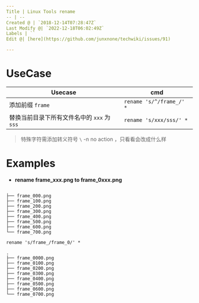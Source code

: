 ```yaml
---
Title | Linux Tools rename
-- | --
Created @ | `2018-12-14T07:28:47Z`
Last Modify @| `2022-12-18T06:02:49Z`
Labels | ``
Edit @| [here](https://github.com/junxnone/techwiki/issues/91)

---
```

# UseCase


Usecase | cmd
-- | --
添加前缀 `frame` | `rename 's/^/frame_/' *`
替换当前目录下所有文件名中的 `xxx` 为 `sss` | `rename 's/xxx/sss/' *`

> 特殊字符需添加转义符号 `\`
> -n  no action ，只看看会改成什么样


# Examples
- **rename frame_xxx.png to frame_0xxx.png**

```

├── frame_000.png
├── frame_100.png
├── frame_200.png
├── frame_300.png
├── frame_400.png
├── frame_500.png
├── frame_600.png
└── frame_700.png
```

```
rename 's/frame_/frame_0/' *
```
```
.
├── frame_0000.png
├── frame_0100.png
├── frame_0200.png
├── frame_0300.png
├── frame_0400.png
├── frame_0500.png
├── frame_0600.png
└── frame_0700.png
```

